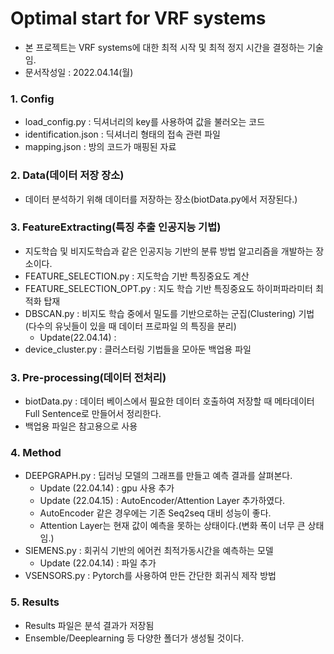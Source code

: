 # Optimal start for VRF systems
* 본 프로젝트는 VRF systems에 대한 최적 시작 및 최적 정지 시간을 결정하는 기술임.
* 문서작성일 : 2022.04.14(월) 

### 1. Config
* load_config.py : 딕셔너리의 key를 사용하여 값을 불러오는 코드
* identification.json : 딕셔너리 형태의 접속 관련 파일
* mapping.json : 방의 코드가 매핑된 자료

### 2. Data(데이터 저장 장소)
* 데이터 분석하기 위해 데이터를 저장하는 장소(biotData.py에서 저장된다.)

### 3. FeatureExtracting(특징 추출 인공지능 기법)
* 지도학습 및 비지도학습과 같은 인공지능 기반의 분류 방법 알고리즘을 개발하는 장소이다.
* FEATURE_SELECTION.py : 지도학습 기반 특징중요도 계산
* FEATURE_SELECTION_OPT.py : 지도 학습 기반 특징중요도 하이퍼파라미터 최적화 탑재
* DBSCAN.py : 비지도 학습 중에서 밀도를 기반으로하는 군집(Clustering) 기법 (다수의 유닛들이 있을 때 데이터 프로파일 의 특징을 분리)
  * Update(22.04.14) : 
* device_cluster.py : 클러스터링 기법들을 모아둔 백업용 파일

### 3. Pre-processing(데이터 전처리)
* biotData.py : 데이터 베이스에서 필요한 데이터 호출하여 저장할 때 메타데이터 Full Sentence로 만들어서 정리한다.
* 백업용 파일은 참고용으로 사용

### 4. Method
* DEEPGRAPH.py : 딥러닝 모델의 그래프를 만들고 예측 결과를 살펴본다.
    * Update (22.04.14) : gpu 사용 추가
    * Update (22.04.15) : AutoEncoder/Attention Layer 추가하였다. 
    * AutoEncoder 같은 경우에는 기존 Seq2seq 대비 성능이 좋다. 
    * Attention Layer는 현재 값이 예측을 못하는 상태이다.(변화 폭이 너무 큰 상태임.)
* SIEMENS.py : 회귀식 기반의 에어컨 최적가동시간을 예측하는 모델
    * Update (22.04.14) : 파일 추가
* VSENSORS.py : Pytorch를 사용하여 만든 간단한 회귀식 제작 방법

### 5. Results
* Results 파일은 분석 결과가 저장됨
* Ensemble/Deeplearning 등 다양한 폴더가 생성될 것이다.